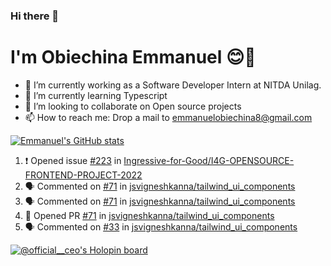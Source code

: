 ### Hi there 👋
# I'm Obiechina Emmanuel 😊🚀

- 💼 I’m currently working as a Software Developer Intern at NITDA Unilag.
- 🌱 I’m currently learning Typescript
- 👯 I’m looking to collaborate on Open source projects
- 📫 How to reach me: Drop a mail to emmanuelobiechina8@gmail.com
<!-- - ⚡ Checkout my portfolio: [My_portfolio](https://www.my-portfolio.netlify.app) -->
<!--
**chibuike-19/chibuike-19** is a ✨ _special_ ✨ repository because its `README.md` (this file) appears on your GitHub profile.

Here are some ideas to get you started

- 🔭 I’m currently working on ...
- 🌱 I’m currently learning ...
- 👯 I’m looking to collaborate on ...
- 🤔 I’m looking for help with ...
- 💬 Ask me about ...
- 📫 How to reach me: ...
- 😄 Pronouns: ...
- ⚡ Fun fact: ...
-->
[![Emmanuel's GitHub stats](https://github-readme-stats.vercel.app/api?username=Chibuike-19&hide=stars&show_icons=true&theme=radical)](https://github.com/anuraghazra/github-readme-stats)
<!--START_SECTION:activity-->
1. ❗️ Opened issue [#223](https://github.com/Ingressive-for-Good/I4G-OPENSOURCE-FRONTEND-PROJECT-2022/issues/223) in [Ingressive-for-Good/I4G-OPENSOURCE-FRONTEND-PROJECT-2022](https://github.com/Ingressive-for-Good/I4G-OPENSOURCE-FRONTEND-PROJECT-2022)
2. 🗣 Commented on [#71](https://github.com/jsvigneshkanna/tailwind_ui_components/issues/71) in [jsvigneshkanna/tailwind_ui_components](https://github.com/jsvigneshkanna/tailwind_ui_components)
3. 🗣 Commented on [#71](https://github.com/jsvigneshkanna/tailwind_ui_components/issues/71) in [jsvigneshkanna/tailwind_ui_components](https://github.com/jsvigneshkanna/tailwind_ui_components)
4. 💪 Opened PR [#71](https://github.com/jsvigneshkanna/tailwind_ui_components/pull/71) in [jsvigneshkanna/tailwind_ui_components](https://github.com/jsvigneshkanna/tailwind_ui_components)
5. 🗣 Commented on [#33](https://github.com/jsvigneshkanna/tailwind_ui_components/issues/33) in [jsvigneshkanna/tailwind_ui_components](https://github.com/jsvigneshkanna/tailwind_ui_components)
<!--END_SECTION:activity-->
<!--[![Top Langs](https://github-readme-stats.vercel.app/api/top-langs/?username=Chibuike-19&layout=compact)](https://github.com/anuraghazra/github-readme-stats)-->
[![@official__ceo's Holopin board](https://holopin.io/api/user/board?user=official__ceo)](https://holopin.io/@official__ceo)




